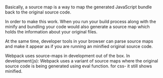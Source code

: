 
Basically, a source map is a way to map the generated JavaScript bundle back to the original source code.

In order to make this work.
When you run your build process along with the minify and bundling your code would also generate a source map which holds the information about your original files.

At the same time, developer tools in your browser can parse source maps and make it appear as if you are running an minified original source code.

Webpack uses source-maps in development out of the box.
In development(js): Webpack uses a variant of source maps where the original source code is being generated using eval function.
for css- it still shows minified.
